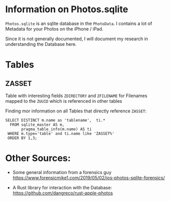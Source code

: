 # Information on Photos.sqlite

`Photos.sqlite` is an sqlite database in the `PhotoData`. I contains a lot of Metadata for your Photos on the iPhone /
iPad. 

Since it is not generally documented, I will document my research in understanding the Database here.


# Tables

## ZASSET
Table with interesting fields `ZDIRECTORY` and `ZFILENAME` for Filenames mapped to the `ZUUID` which is referenced in 
other tables   


Finding mor information on all Tables that directly reference `ZASSET`:
```sqlite
SELECT DISTINCT m.name as 'tablename',  ti.* 
  FROM sqlite_master AS m,
       pragma_table_info(m.name) AS ti
 WHERE m.type='table' and ti.name like 'ZASSET%'
 ORDER BY 1,3;
```

# Other Sources:
* Some general information from a forensics guy <https://www.forensicmike1.com/2019/05/02/ios-photos-sqlite-forensics/>

* A Rust library for interaction with the Database: <https://github.com/dangreco/rust-apple-photos>